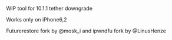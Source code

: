 WIP tool for 10.1.1 tether downgrade

Works only on iPhone6,2

Futurerestore fork by @mosk_i and ipwndfu fork by @LinusHenze

